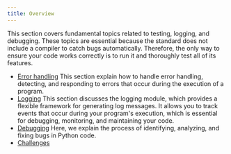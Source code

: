 ```yaml
---
title: Overview
---
```


This section covers fundamental topics related to testing, logging, and debugging. These topics are essential because the standard does not include a compiler to catch bugs automatically. Therefore, the only way to ensure your code works correctly is to run it and thoroughly test all of its features.

* [Error handling](ch12_error_handling.md) This section explain how to handle error handling, detecting, and responding to errors that occur during the execution of a program.
* [Logging](ch12_logging.md) This section discusses the logging module, which provides a flexible framework for generating log messages. It allows you to track events that occur during your program's execution, which is essential for debugging, monitoring, and maintaining your code.
* [Debugging](ch12_debugging.md) Here, we explain the process of identifying, analyzing, and fixing bugs in Python code.
* [Challenges](ch12_challenges.md)
